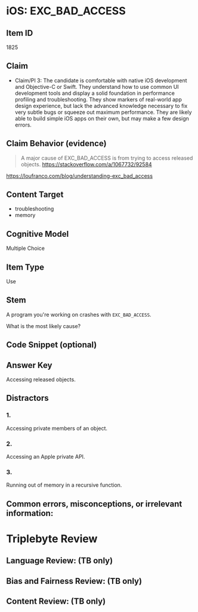 # iOS: EXC_BAD_ACCESS


## Item ID
1825

## Claim
-   Claim/PI 3: The candidate is comfortable with native iOS development and Objective-C or Swift. They understand how to use common UI development tools and display a solid foundation in performance profiling and troubleshooting. They show markers of real-world app design experience, but lack the advanced knowledge necessary to fix very subtle bugs or squeeze out maximum performance. They are likely able to build simple iOS apps on their own, but may make a few design errors.


## Claim Behavior (evidence)

> A major cause of EXC_BAD_ACCESS is from trying to access released objects.
https://stackoverflow.com/a/1067732/92584

https://loufranco.com/blog/understanding-exc_bad_access


## Content Target
* troubleshooting
* memory


## Cognitive Model
Multiple Choice


## Item Type
Use


## Stem
A program you're working on crashes with `EXC_BAD_ACCESS`.

What is the most likely cause?


## Code Snippet (optional)



## Answer Key
Accessing released objects.


## Distractors
### 1.
Accessing private members of an object.


### 2.
Accessing an Apple private API.


### 3.
Running out of memory in a recursive function.


## Common errors, misconceptions, or irrelevant information:



# Triplebyte Review


## Language Review: (TB only)


## Bias and Fairness Review: (TB only)


## Content Review: (TB only)

